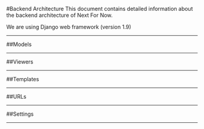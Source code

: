 #Backend Architecture
This document contains detailed information about the backend architecture of Next For Now.

We are using Django web framework (version 1.9)

---

##Models

---

##Viewers

---

##Templates

---

##URLs

---

##Settings

---